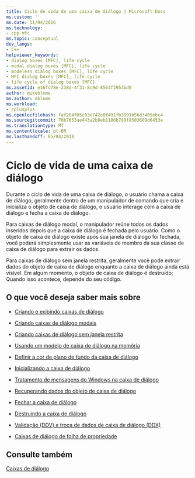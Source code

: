 ```yaml
---
title: Ciclo de vida de uma caixa de diálogo | Microsoft Docs
ms.custom: ''
ms.date: 11/04/2016
ms.technology:
- cpp-mfc
ms.topic: conceptual
dev_langs:
- C++
helpviewer_keywords:
- dialog boxes [MFC], life cycle
- modal dialog boxes [MFC], life cycle
- modeless dialog boxes [MFC], life cycle
- MFC dialog boxes [MFC], life cycle
- life cycle of dialog boxes [MFC]
ms.assetid: e16fd78e-238d-4f31-8c9d-8564f3953bd9
author: mikeblome
ms.author: mblome
ms.workload:
- cplusplus
ms.openlocfilehash: faf204f05c03e742e0f491fb3991b56d3405ebc4
ms.sourcegitcommit: 76b7653ae443a2b8eb1186b789f8503609d6453e
ms.translationtype: MT
ms.contentlocale: pt-BR
ms.lasthandoff: 05/04/2018
---
```

# <a name="life-cycle-of-a-dialog-box"></a>Ciclo de vida de uma caixa de diálogo
Durante o ciclo de vida de uma caixa de diálogo, o usuário chama a caixa de diálogo, geralmente dentro de um manipulador de comando que cria e inicializa o objeto de caixa de diálogo, o usuário interage com a caixa de diálogo e fecha a caixa de diálogo.  
  
 Para caixas de diálogo modal, o manipulador reúne todos os dados inseridos depois que a caixa de diálogo é fechada pelo usuário. Como o objeto de caixa de diálogo existe após sua janela de diálogo foi fechada, você poderá simplesmente usar as variáveis de membro da sua classe de caixa de diálogo para extrair os dados.  
  
 Para caixas de diálogo sem janela restrita, geralmente você pode extrair dados do objeto de caixa de diálogo enquanto a caixa de diálogo ainda está visível. Em algum momento, o objeto de caixa de diálogo é destruído; Quando isso acontece, depende do seu código.  
  
## <a name="what-do-you-want-to-know-more-about"></a>O que você deseja saber mais sobre  
  
-   [Criando e exibindo caixas de diálogo](../mfc/creating-and-displaying-dialog-boxes.md)  
  
-   [Criando caixas de diálogo modais](../mfc/creating-modal-dialog-boxes.md)  
  
-   [Criando caixas de diálogo sem janela restrita](../mfc/creating-modeless-dialog-boxes.md)  
  
-   [Usando um modelo de caixa de diálogo na memória](../mfc/using-a-dialog-template-in-memory.md)  
  
-   [Definir a cor de plano de fundo da caixa de diálogo](../mfc/setting-the-dialog-boxs-background-color.md)  
  
-   [Inicializando a caixa de diálogo](../mfc/initializing-the-dialog-box.md)  
  
-   [Tratamento de mensagens do Windows na caixa de diálogo](../mfc/handling-windows-messages-in-your-dialog-box.md)  
  
-   [Recuperando dados do objeto de caixa de diálogo](../mfc/retrieving-data-from-the-dialog-object.md)  
  
-   [Fechar a caixa de diálogo](../mfc/closing-the-dialog-box.md)  
  
-   [Destruindo a caixa de diálogo](../mfc/destroying-the-dialog-box.md)  
  
-   [Validação (DDV) e troca de dados de caixa de diálogo (DDX)](../mfc/dialog-data-exchange-and-validation.md)  
  
-   [Caixas de diálogo de folha de propriedade](../mfc/property-sheets-and-property-pages-mfc.md)  
  
## <a name="see-also"></a>Consulte também  
 [Caixas de diálogo](../mfc/dialog-boxes.md)

